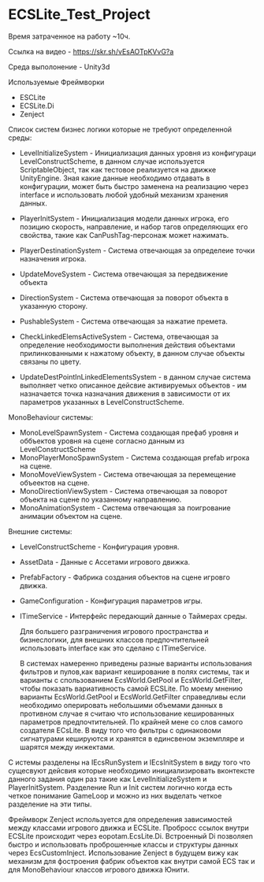 # ECSLite_Test_Project

Время затраченное на работу ~10ч.

Ссылка на видео - https://skr.sh/vEsAOTpKVvG?a

Среда выполонение - Unity3d

Используемые Фреймворки 
- ESCLite
- ECSLite.Di
- Zenject

Список систем бизнес логики которые не требуют определенной среды:
- LevelInitializeSystem - Инициализация данных уровня из конфигураци LevelConstructScheme, в данном случае используется ScriptableObject, так как тестовое реализуется на движке UnityEngine. Зная какие данные необходимо отдавать в конфигурации, может быть быстро заменена на реализацию через interface и использовать любой удобный механизм хранения данных.
- PlayerInitSystem - Инициализация модели данных игрока, его позицию скорость, направление, и набор тагов определяющих его свойства, такие как CanPushTag-персонаж может нажимать. 

- PlayerDestinationSystem - Система отвечающая за определеие точки назначения игрока.
- UpdateMoveSystem - Система отвечающая за передвижение объекта
- DirectionSystem - Система отвечающая за поворот объекта в указанную сторону.

- PushableSystem - Система отвечающая за нажатие премета. 
- CheckLinkedElemsActiveSystem - Система, отвечающая за определение необходимости выполнения действия объектами прилинкованными к нажатому объекту, в данном случае объекты связаны по цвету. 
- UpdateDestPointInLinkedElementsSystem - в данном случае система выполняет четко описанное дейсвие активируемых объектов - им назначается точка назначания движения в зависимости от их параметров указанных в LevelConstructScheme.

MonoBehaviour системы:
- MonoLevelSpawnSystem - Система создающая префаб уровня и оббъектов уровня на сцене согласно данным из LevelConstructScheme
- MonoPlayerMonoSpawnSystem - Система создающая prefab игрока на сцене.
- MonoMoveViewSystem - Система отвечающая за перемещение объеектов на сцене. 
- MonoDirectionViewSystem - Система отвечающая за поворот объекта на сцене по указанному направлению. 
- MonoAnimationSystem - Система отвечающая за поигрование анимации объектом на сцене.

Внешние системы:
- LevelConstructScheme - Конфигурация уровня.
- AssetData - Данные с Ассетами игрового движка. 
- PrefabFactory - Фабрика создания объектов на сцене игровго движка. 
- GameConfiguration - Конфигурация параметров игры. 
- ITimeService - Интерфейс передающий данные о Таймерах среды. 

  Для большего разграничения игрового пространства и бизнеслогики, для внешних классов предпочтительней использовать interface как это сделано с ITimeService.

  В системах намеренно приведены разные варианты использования фильтров и пулов,как вариант кеширование в полях системы, так и варианты с спользованием EcsWorld.GetPool и EcsWorld.GetFilter, чтобы показать вариативность самой ECSLite.
По моему мнению варианты EcsWorld.GetPool и EcsWorld.GetFilter справедливы если необходимо оперировать небольшими объемами данных в противном случае я считаю что использование кешированных параметров предпочтительней. По крайней мене со слов самого создателя ECsLite. В виду того что фильтры с одинаковоми сигнатурами кешируются и хранятся в единсвеном экземпляре и шарятся между инжектами. 

С истемы разделены на IEcsRunSystem и IEcsInitSystem в виду того что сущесвуют дейсвия которые необходимо инициализировать вконтексте данного задания один раз такие как LevelInitializeSystem и PlayerInitSystem. Разделение Run и Init систем логично когда есть четкое понимание GameLoop и можно из них выделать четкое разделение на эти типы.


  Фреймворк Zenject используется для определения зависимостей между классами игрового движка и ECSLite. Пробросс ссылок внутри ECSLite происходит через eopotam.EcsLite.Di. 
  Встроенный Di позволяеn быстро и использовать проброшенные классы и структуры данных через  EcsCustomInject. 
Использование Zenject в будущем вижу как механизм для фостроения фабрик объектов как внутри самой ECS так и для MonoBehaviour классов игрового движка Юнити. 
